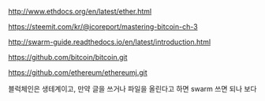 




http://www.ethdocs.org/en/latest/ether.html

https://steemit.com/kr/@icoreport/mastering-bitcoin-ch-3

http://swarm-guide.readthedocs.io/en/latest/introduction.html

https://github.com/bitcoin/bitcoin.git

https://github.com/ethereum/ethereumj.git

블럭체인은 생테계이고,
만약 글을 쓰거나 파일을 올린다고 하면 swarm 쓰면 되나 보다
